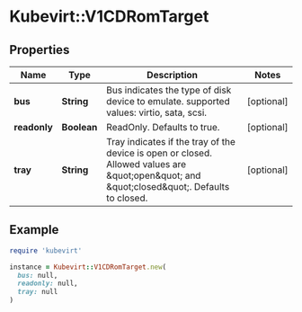# Kubevirt::V1CDRomTarget

## Properties

| Name | Type | Description | Notes |
| ---- | ---- | ----------- | ----- |
| **bus** | **String** | Bus indicates the type of disk device to emulate. supported values: virtio, sata, scsi. | [optional] |
| **readonly** | **Boolean** | ReadOnly. Defaults to true. | [optional] |
| **tray** | **String** | Tray indicates if the tray of the device is open or closed. Allowed values are \&quot;open\&quot; and \&quot;closed\&quot;. Defaults to closed. | [optional] |

## Example

```ruby
require 'kubevirt'

instance = Kubevirt::V1CDRomTarget.new(
  bus: null,
  readonly: null,
  tray: null
)
```

